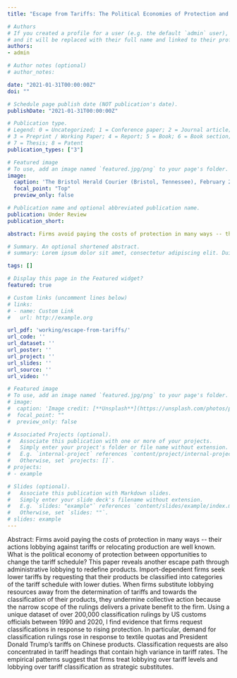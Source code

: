 ```yaml
---
title: "Escape from Tariffs: The Political Economies of Protection and Classification"

# Authors
# If you created a profile for a user (e.g. the default `admin` user), write the username (folder name) here 
# and it will be replaced with their full name and linked to their profile.
authors:
- admin

# Author notes (optional)
# author_notes:

date: "2021-01-31T00:00:00Z"
doi: ""

# Schedule page publish date (NOT publication's date).
publishDate: "2021-01-31T00:00:00Z"

# Publication type.
# Legend: 0 = Uncategorized; 1 = Conference paper; 2 = Journal article;
# 3 = Preprint / Working Paper; 4 = Report; 5 = Book; 6 = Book section;
# 7 = Thesis; 8 = Patent
publication_types: ["3"]

# Featured image
# To use, add an image named `featured.jpg/png` to your page's folder. 
image:
  caption: 'The Bristol Herald Courier (Bristol, Tennessee), February 25, 1927, page 16'
  focal_point: "Top"
  preview_only: false

# Publication name and optional abbreviated publication name.
publication: Under Review
publication_short:

abstract: Firms avoid paying the costs of protection in many ways -- their actions lobbying against tariffs or relocating production are well known. What is the political economy of protection between opportunities to change the tariff schedule? This paper reveals another escape path through administrative lobbying to redefine products. Import-dependent firms seek lower tariffs by requesting that their products be classified into categories of the tariff schedule with lower duties. When firms substitute lobbying resources away from the determination of tariffs and towards the classification of their products, they undermine collective action because the narrow scope of the rulings delivers a private benefit to the firm. Using a unique dataset of over 200,000 classification rulings by US customs officials between 1990 and 2020, I find evidence that firms request classifications in response to rising protection. In particular, demand for classification rulings rose in response to textile quotas and President Donald Trump’s tariffs on Chinese products. Classification requests are also concentrated in tariff headings that contain high variance in tariff rates. The empirical patterns suggest that firms treat lobbying over tariff levels and lobbying over tariff classification as strategic substitutes.

# Summary. An optional shortened abstract.
# summary: Lorem ipsum dolor sit amet, consectetur adipiscing elit. Duis posuere tellus ac convallis placerat. Proin tincidunt magna sed ex sollicitudin condimentum.

tags: []

# Display this page in the Featured widget?
featured: true

# Custom links (uncomment lines below)
# links:
# - name: Custom Link
#   url: http://example.org

url_pdf: 'working/escape-from-tariffs/'
url_code: ''
url_dataset: ''
url_poster: ''
url_project: ''
url_slides: ''
url_source: ''
url_video: ''

# Featured image
# To use, add an image named `featured.jpg/png` to your page's folder. 
# image:
#  caption: 'Image credit: [**Unsplash**](https://unsplash.com/photos/pLCdAaMFLTE)'
#  focal_point: ""
#  preview_only: false

# Associated Projects (optional).
#   Associate this publication with one or more of your projects.
#   Simply enter your project's folder or file name without extension.
#   E.g. `internal-project` references `content/project/internal-project/index.md`.
#   Otherwise, set `projects: []`.
# projects:
# - example

# Slides (optional).
#   Associate this publication with Markdown slides.
#   Simply enter your slide deck's filename without extension.
#   E.g. `slides: "example"` references `content/slides/example/index.md`.
#   Otherwise, set `slides: ""`.
# slides: example
---
```


Abstract: Firms avoid paying the costs of protection in many ways -- their actions lobbying against tariffs or relocating production are well known. What is the political economy of protection between opportunities to change the tariff schedule? This paper reveals another escape path through administrative lobbying to redefine products. Import-dependent firms seek lower tariffs by requesting that their products be classified into categories of the tariff schedule with lower duties. When firms substitute lobbying resources away from the determination of tariffs and towards the classification of their products, they undermine collective action because the narrow scope of the rulings delivers a private benefit to the firm. Using a unique dataset of over 200,000 classification rulings by US customs officials between 1990 and 2020, I find evidence that firms request classifications in response to rising protection. In particular, demand for classification rulings rose in response to textile quotas and President Donald Trump’s tariffs on Chinese products. Classification requests are also concentrated in tariff headings that contain high variance in tariff rates. The empirical patterns suggest that firms treat lobbying over tariff levels and lobbying over tariff classification as strategic substitutes.
